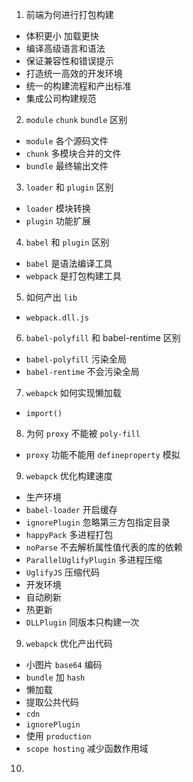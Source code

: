  1. 前端为何进行打包构建
- 体积更小 加载更快
- 编译高级语言和语法
- 保证兼容性和错误提示
- 打造统一高效的开发环境
- 统一的构建流程和产出标准
- 集成公司构建规范

 2. `module` `chunk` `bundle` 区别
- `module` 各个源码文件
- `chunk` 多模块合并的文件
- `bundle` 最终输出文件

 3. `loader` 和 `plugin` 区别
- `loader` 模块转换
- `plugin` 功能扩展

 4. `babel` 和 `plugin` 区别
- `babel` 是语法编译工具
- `webpack` 是打包构建工具

 5. 如何产出 `lib`
- `webpack.dll.js`

 6. `babel-polyfill` 和 babel-rentime 区别
- `babel-polyfill` 污染全局
- `babel-rentime` 不会污染全局

 7. `webapck` 如何实现懒加载
- `import()`

 8. 为何 `proxy` 不能被 `poly-fill`
- `proxy` 功能不能用 `defineproperty` 模拟

 9. `webapck` 优化构建速度
- 生产环境
- `babel-loader` 开启缓存
- `ignorePlugin` 忽略第三方包指定目录
- `happyPack` 多进程打包
- `noParse` 不去解析属性值代表的库的依赖
- `ParallelUglifyPlugin` 多进程压缩
- `UglifyJS` 压缩代码
- 开发环境
- 自动刷新
- 热更新
- `DLLPlugin` 同版本只构建一次

 9. `webapck` 优化产出代码
- 小图片 `base64` 编码
- `bundle` 加 `hash`
- 懒加载
- 提取公共代码
- `cdn`
- `ignorePlugin`
- 使用 `production`
- `scope hosting` 减少函数作用域



 10. 
